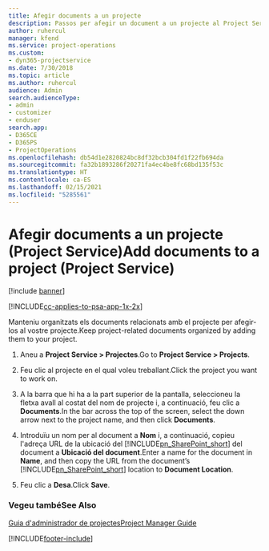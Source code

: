 ```yaml
---
title: Afegir documents a un projecte
description: Passos per afegir un document a un projecte al Project Service
author: ruhercul
manager: kfend
ms.service: project-operations
ms.custom:
- dyn365-projectservice
ms.date: 7/30/2018
ms.topic: article
ms.author: ruhercul
audience: Admin
search.audienceType:
- admin
- customizer
- enduser
search.app:
- D365CE
- D365PS
- ProjectOperations
ms.openlocfilehash: db54d1e2820824bc8df32bcb304fd1f22fb694da
ms.sourcegitcommit: fa32b1893286f20271fa4ec4be8fc68bd135f53c
ms.translationtype: HT
ms.contentlocale: ca-ES
ms.lasthandoff: 02/15/2021
ms.locfileid: "5285561"
---
```

# <a name="add-documents-to-a-project-project-service"></a><span data-ttu-id="3ddd4-103">Afegir documents a un projecte (Project Service)</span><span class="sxs-lookup"><span data-stu-id="3ddd4-103">Add documents to a project (Project Service)</span></span>

[!include [banner](../includes/psa-now-project-operations.md)]

[!INCLUDE[cc-applies-to-psa-app-1x-2x](../includes/cc-applies-to-psa-app-1x-2x.md)]

<span data-ttu-id="3ddd4-104">Manteniu organitzats els documents relacionats amb el projecte per afegir-los al vostre projecte.</span><span class="sxs-lookup"><span data-stu-id="3ddd4-104">Keep project-related documents organized by adding them to your project.</span></span>  
  
1. <span data-ttu-id="3ddd4-105">Aneu a **Project Service > Projectes**.</span><span class="sxs-lookup"><span data-stu-id="3ddd4-105">Go to **Project Service > Projects**.</span></span>  
  
2. <span data-ttu-id="3ddd4-106">Feu clic al projecte en el qual voleu treballant.</span><span class="sxs-lookup"><span data-stu-id="3ddd4-106">Click the project you want to work on.</span></span>  
  
3. <span data-ttu-id="3ddd4-107">A la barra que hi ha a la part superior de la pantalla, seleccioneu la fletxa avall al costat del nom de projecte i, a continuació, feu clic a **Documents**.</span><span class="sxs-lookup"><span data-stu-id="3ddd4-107">In the bar across the top of the screen, select the down arrow next to the project name, and then click **Documents**.</span></span>  
  
4. <span data-ttu-id="3ddd4-108">Introduïu un nom per al document a **Nom** i, a continuació, copieu l'adreça URL de la ubicació del [!INCLUDE[pn_SharePoint_short](../includes/pn-sharepoint-short.md)] del document a **Ubicació del document**.</span><span class="sxs-lookup"><span data-stu-id="3ddd4-108">Enter a name for the document in **Name**,  and then copy the URL from the document’s [!INCLUDE[pn_SharePoint_short](../includes/pn-sharepoint-short.md)] location to **Document Location**.</span></span>  
  
5. <span data-ttu-id="3ddd4-109">Feu clic a **Desa**.</span><span class="sxs-lookup"><span data-stu-id="3ddd4-109">Click **Save**.</span></span>  
  
### <a name="see-also"></a><span data-ttu-id="3ddd4-110">Vegeu també</span><span class="sxs-lookup"><span data-stu-id="3ddd4-110">See Also</span></span>  
 [<span data-ttu-id="3ddd4-111">Guia d'administrador de projectes</span><span class="sxs-lookup"><span data-stu-id="3ddd4-111">Project Manager Guide</span></span>](../psa/project-manager-guide.md)


[!INCLUDE[footer-include](../includes/footer-banner.md)]